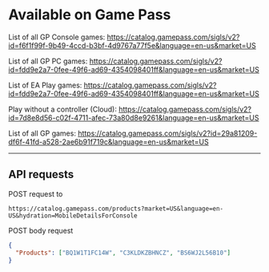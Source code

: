 # Available on Game Pass

List of all GP Console games:
https://catalog.gamepass.com/sigls/v2?id=f6f1f99f-9b49-4ccd-b3bf-4d9767a77f5e&language=en-us&market=US

List of all GP PC games:
https://catalog.gamepass.com/sigls/v2?id=fdd9e2a7-0fee-49f6-ad69-4354098401ff&language=en-us&market=US

List of EA Play games:
https://catalog.gamepass.com/sigls/v2?id=fdd9e2a7-0fee-49f6-ad69-4354098401ff&language=en-us&market=US

Play without a controller (Cloud):
https://catalog.gamepass.com/sigls/v2?id=7d8e8d56-c02f-4711-afec-73a80d8e9261&language=en-us&market=US

List of all GP games:
https://catalog.gamepass.com/sigls/v2?id=29a81209-df6f-41fd-a528-2ae6b91f719c&language=en-us&market=US

---

## API requests

POST request to

```
https://catalog.gamepass.com/products?market=US&language=en-US&hydration=MobileDetailsForConsole
```

POST body request

```json
{
  "Products": ["BQ1W1T1FC14W", "C3KLDKZBHNCZ", "BS6WJ2L56B10"]
}
```